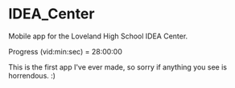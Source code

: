 # IDEA_Center
Mobile app for the Loveland High School IDEA Center.

Progress (vid:min:sec) = 28:00:00

This is the first app I've ever made, so sorry if anything you see is horrendous. :)